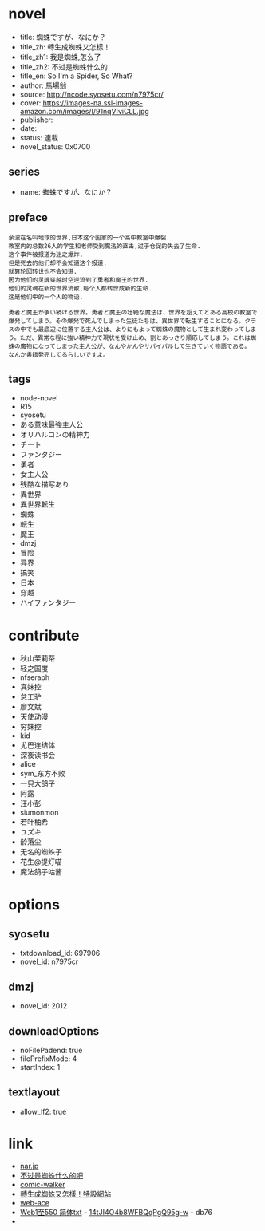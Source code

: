 # novel

- title: 蜘蛛ですが、なにか？
- title_zh: 轉生成蜘蛛又怎樣！
- title_zh1: 我是蜘蛛,怎么了
- title_zh2: 不过是蜘蛛什么的
- title_en: So I'm a Spider, So What?
- author: 馬場翁
- source: http://ncode.syosetu.com/n7975cr/
- cover: https://images-na.ssl-images-amazon.com/images/I/91nqVIviCLL.jpg
- publisher:
- date:
- status: 連載
- novel_status: 0x0700

## series

- name: 蜘蛛ですが、なにか？

## preface


```
余波在名叫地球的世界,日本这个国家的一个高中教室中爆裂.
教室内的总数26人的学生和老师受到魔法的直击,过于仓促的失去了生命.
这个事件被报道为迷之爆炸.
但是死去的他们却不会知道这个报道.
就算轮回转世也不会知道.
因为他们的灵魂穿越时空逆流到了勇者和魔王的世界.
他们的灵魂在新的世界消散,每个人都转世成新的生命.
这是他们中的一个人的物语.

勇者と魔王が争い続ける世界。勇者と魔王の壮絶な魔法は、世界を超えてとある高校の教室で爆発してしまう。その爆発で死んでしまった生徒たちは、異世界で転生することになる。クラスの中でも最底辺に位置する主人公は、よりにもよって蜘蛛の魔物として生まれ変わってしまう。ただ、異常な程に強い精神力で現状を受け止め、割とあっさり順応してしまう。これは蜘蛛の魔物になってしまった主人公が、なんやかんやサバイバルして生きていく物語である。
なんか書籍発売してるらしいですよ。
```

## tags

- node-novel
- R15
- syosetu
- ある意味最強主人公
- オリハルコンの精神力
- チート
- ファンタジー
- 勇者
- 女主人公
- 残酷な描写あり
- 異世界
- 異世界転生
- 蜘蛛
- 転生
- 魔王
- dmzj
- 冒险
- 异界
- 搞笑
- 日本
- 穿越
- ハイファンタジー

# contribute

- 秋山茉莉茶
- 轻之国度
- nfseraph
- 真妹控
- 怠工驴
- 廖文斌
- 天使动漫
- 穷妹控
- kid
- 尤巴连结体
- 深夜读书会
- alice
- sym_东方不败
- 一只大鸽子
- 阿露
- 汪小彭
- siumonmon
- 若叶柚希
- ユズキ
- 龄落尘
- 无名的蜘蛛子
- 花生@提灯喵
- 魔法鸽子咕酱

# options

## syosetu

- txtdownload_id: 697906
- novel_id: n7975cr

## dmzj

- novel_id: 2012

## downloadOptions

- noFilePadend: true
- filePrefixMode: 4
- startIndex: 1

## textlayout

- allow_lf2: true

# link

- [nar.jp](https://narou.nar.jp/search.php?text=n7975cr&novel=all&genre=all&new_genre=all&length=0&down=0&up=100)
- [不过是蜘蛛什么的吧](https://tieba.baidu.com/f?kw=%E4%B8%8D%E8%BF%87%E6%98%AF%E8%9C%98%E8%9B%9B%E4%BB%80%E4%B9%88%E7%9A%84&ie=utf-8 "不过是蜘蛛什么的")
- [comic-walker](https://comic-walker.com/contents/detail/KDCW_KS11000007010000_68/)
- [轉生成蜘蛛又怎樣！特設網站 ](https://promo.kadokawa.co.jp/kumo/)
- [web-ace](https://web-ace.jp/youngaceup/contents/1000013/)
- [Web1至550 简体txt](https://tieba.baidu.com/p/5918492604) - [14tJI4O4b8WFBQqPgQ95g-w](https://pan.baidu.com/s/14tJI4O4b8WFBQqPgQ95g-w) - db76
- 

